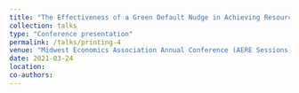 ```yaml
---
title: "The Effectiveness of a Green Default Nudge in Achieving Resource Conservation"
collection: talks
type: "Conference presentation"
permalink: /talks/printing-4
venue: "Midwest Economics Association Annual Conference (AERE Sessions), Virtual"
date: 2021-03-24
location: 
co-authors: 
---
```


<!-- Google tag (gtag.js) -->
<script async src="https://www.googletagmanager.com/gtag/js?id=G-Q95WSVMDNZ"></script>
<script>
  window.dataLayer = window.dataLayer || [];
  function gtag(){dataLayer.push(arguments);}
  gtag('js', new Date());

  gtag('config', 'G-Q95WSVMDNZ');
</script>